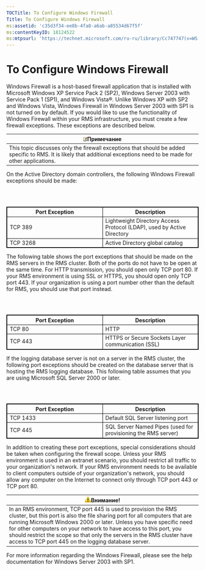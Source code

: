 ```yaml
---
TOCTitle: To Configure Windows Firewall
Title: To Configure Windows Firewall
ms:assetid: 'c35d3f34-ee8b-4fa8-a6ab-a85534d67f5f'
ms:contentKeyID: 18124522
ms:mtpsurl: 'https://technet.microsoft.com/ru-ru/library/Cc747747(v=WS.10)'
---
```


To Configure Windows Firewall
=============================

Windows Firewall is a host-based firewall application that is installed with Microsoft Windows XP Service Pack 2 (SP2), Windows Server 2003 with Service Pack 1 (SP1), and Windows Vista®. Unlike Windows XP with SP2 and Windows Vista, Windows Firewall in Windows Server 2003 with SP1 is not turned on by default. If you would like to use the functionality of Windows Firewall within your RMS infrastructure, you must create a few firewall exceptions. These exceptions are described below.

| ![](images/Cc747747.note(WS.10).gif)Примечание                                                                                             |
|-------------------------------------------------------------------------------------------------------------------------------------------------------------------------|
| This topic discusses only the firewall exceptions that should be added specific to RMS. It is likely that additional exceptions need to be made for other applications. |

On the Active Directory domain controllers, the following Windows Firewall exceptions should be made:

###  

 
<table style="border:1px solid black;">
<colgroup>
<col width="50%" />
<col width="50%" />
</colgroup>
<thead>
<tr class="header">
<th style="border:1px solid black;" >Port Exception</th>
<th style="border:1px solid black;" >Description</th>
</tr>
</thead>
<tbody>
<tr class="odd">
<td style="border:1px solid black;">TCP 389</td>
<td style="border:1px solid black;">Lightweight Directory Access Protocol (LDAP), used by Active Directory</td>
</tr>
<tr class="even">
<td style="border:1px solid black;">TCP 3268</td>
<td style="border:1px solid black;">Active Directory global catalog</td>
</tr>
</tbody>
</table>
  
The following table shows the port exceptions that should be made on the RMS servers in the RMS cluster. Both of the ports do not have to be open at the same time. For HTTP transmission, you should open only TCP port 80. If your RMS environment is using SSL or HTTPS, you should open only TCP port 443. If your organization is using a port number other than the default for RMS, you should use that port instead.
  
###  

 
<table style="border:1px solid black;">
<colgroup>
<col width="50%" />
<col width="50%" />
</colgroup>
<thead>
<tr class="header">
<th style="border:1px solid black;" >Port Exception</th>
<th style="border:1px solid black;" >Description</th>
</tr>
</thead>
<tbody>
<tr class="odd">
<td style="border:1px solid black;">TCP 80</td>
<td style="border:1px solid black;">HTTP</td>
</tr>
<tr class="even">
<td style="border:1px solid black;">TCP 443</td>
<td style="border:1px solid black;">HTTPS or Secure Sockets Layer communication (SSL)</td>
</tr>
</tbody>
</table>
  
If the logging database server is not on a server in the RMS cluster, the following port exceptions should be created on the database server that is hosting the RMS logging database. This following table assumes that you are using Microsoft SQL Server 2000 or later.
  
###  

 
<table style="border:1px solid black;">
<colgroup>
<col width="50%" />
<col width="50%" />
</colgroup>
<thead>
<tr class="header">
<th style="border:1px solid black;" >Port Exception</th>
<th style="border:1px solid black;" >Description</th>
</tr>
</thead>
<tbody>
<tr class="odd">
<td style="border:1px solid black;">TCP 1433</td>
<td style="border:1px solid black;">Default SQL Server listening port</td>
</tr>
<tr class="even">
<td style="border:1px solid black;">TCP 445</td>
<td style="border:1px solid black;">SQL Server Named Pipes (used for provisioning the RMS server)</td>
</tr>
</tbody>
</table>
  
In addition to creating these port exceptions, special considerations should be taken when configuring the firewall scope. Unless your RMS environment is used in an extranet scenario, you should restrict all traffic to your organization's network. If your RMS environment needs to be available to client computers outside of your organization's network, you should allow any computer on the Internet to connect only through TCP port 443 or TCP port 80.
  
| ![](images/Cc747747.Caution(WS.10).gif)Внимание!                                                                                                                                                                                                                                                                                                                                                  |  
|--------------------------------------------------------------------------------------------------------------------------------------------------------------------------------------------------------------------------------------------------------------------------------------------------------------------------------------------------------------------------------------------------------------------------------|  
| In an RMS environment, TCP port 445 is used to provision the RMS cluster, but this port is also the file sharing port for all computers that are running Microsoft Windows 2000 or later. Unless you have specific need for other computers on your network to have access to this port, you should restrict the scope so that only the servers in the RMS cluster have access to TCP port 445 on the logging database server. |
  
For more information regarding the Windows Firewall, please see the help documentation for Windows Server 2003 with SP1.
